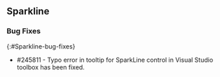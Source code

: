 ## Sparkline

### Bug Fixes
{:#Sparkline-bug-fixes}

*  \#245811 - Typo error in tooltip for SparkLine control in Visual Studio toolbox has been fixed.